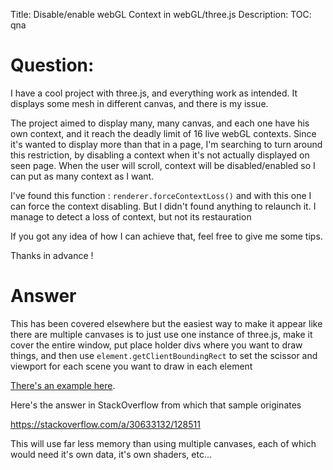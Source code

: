 Title: Disable/enable webGL Context in webGL/three.js
Description:
TOC: qna

# Question:

I have a cool project with three.js, and everything work as intended. It displays some mesh in different canvas, and there is my issue.

The project aimed to display many, many canvas, and each one have his own context, and it reach the deadly limit of 16 live webGL contexts. Since it's wanted to display more than that in a page, I'm searching to turn around this restriction, by disabling a context when it's not actually displayed on seen page. When the user will scroll, context will be disabled/enabled so I can put as many context as I want.

I've found this function : `renderer.forceContextLoss()` and with this one I can force the context disabling. But I didn't found anything to relaunch it. I manage to detect a loss of context, but not its restauration

If you got any idea of how I can achieve that, feel free to give me some tips.

Thanks in advance !

# Answer

This has been covered elsewhere but the easiest way to make it appear like there are multiple canvases is to just use one instance of three.js, make it cover the entire window, put place holder divs where you want to draw things, and then use `element.getClientBoundingRect` to set the scissor and viewport for each scene you want to draw in each element

[There's an example here](http://threejs.org/examples/webgl_multiple_elements.html). 

Here's the answer in StackOverflow from which that sample originates

https://stackoverflow.com/a/30633132/128511

This will use far less memory than using multiple canvases, each of which would need it's own data, it's own shaders, etc...
